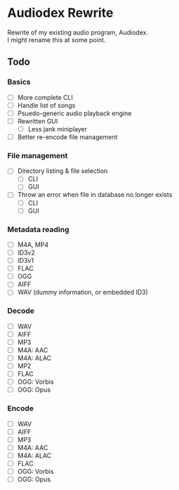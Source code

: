 # Audiodex Rewrite
Rewrite of my existing audio program, Audiodex.    
I might rename this at some point.

## Todo
### Basics
- [ ] More complete CLI
- [ ] Handle list of songs
- [ ] Psuedo-generic audio playback engine
- [ ] Rewritten GUI
  - [ ] Less jank miniplayer
- [ ] Better re-encode file management
### File management
- [ ] Directory listing & file selection
  - [ ] CLI
  - [ ] GUI
- [ ] Throw an error when file in database no longer exists
  - [ ] CLI
  - [ ] GUI
### Metadata reading
- [ ] M4A, MP4
- [ ] ID3v2
- [ ] ID3v1
- [ ] FLAC
- [ ] OGG
- [ ] AIFF
- [ ] WAV (dummy information, or embedded ID3)
### Decode
- [ ] WAV
- [ ] AIFF
- [ ] MP3
- [ ] M4A: AAC
- [ ] M4A: ALAC
- [ ] MP2
- [ ] FLAC
- [ ] OGG: Vorbis
- [ ] OGG: Opus
### Encode
- [ ] WAV
- [ ] AIFF
- [ ] MP3
- [ ] M4A: AAC
- [ ] M4A: ALAC
- [ ] FLAC
- [ ] OGG: Vorbis
- [ ] OGG: Opus
